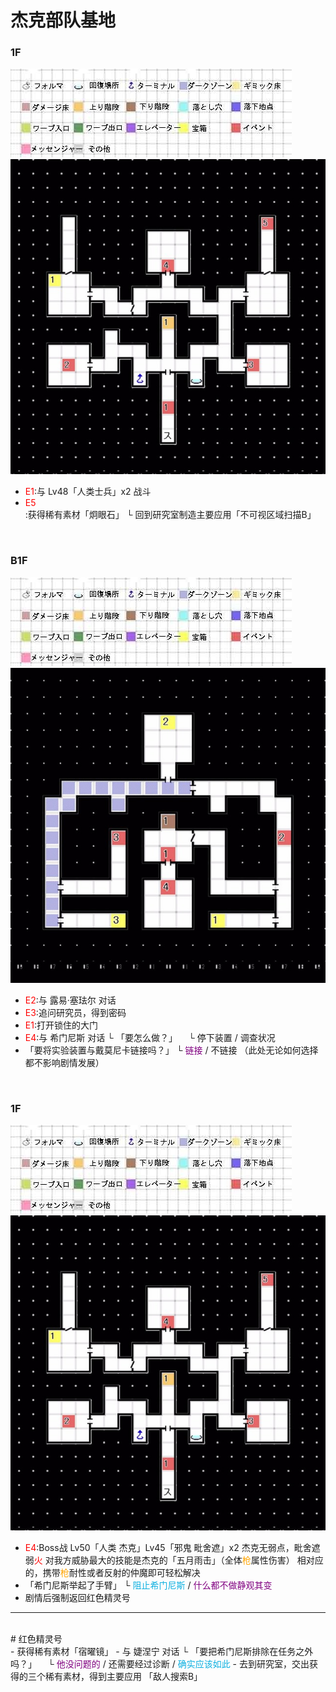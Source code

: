 # 杰克部队基地 <br>
### 1F <br>
![](../Maps/地图图示.jpg)![](../Maps/Jack'%20s%20Squad%20HQ/杰克部队基地1F.jpg)<br>
- <font color = "red">E1</font>:与 Lv48「人类士兵」x2 战斗
- <font color = "red">E5</font>:获得稀有素材「炯眼石」
  └ 回到研究室制造主要应用「不可视区域扫描B」

<br>

### B1F<br>
![](../Maps/地图图示.jpg)![](../Maps/Jack'%20s%20Squad%20HQ/杰克部队基地B1F.jpg)<br>
- <font color = "red">E2</font>:与 露易·塞珐尔 对话
- <font color = "red">E3</font>:追问研究员，得到密码
- <font color = "red">E1</font>:打开锁住的大门
- <font color = "red">E4</font>:与 希门尼斯 对话
  └ 「要怎么做？」
  &emsp;└ 停下装置 / 调查状况
- 「要将实验装置与戴莫尼卡链接吗？」
  └ <font color = "purple">链接</font> / 不链接
  （此处无论如何选择都不影响剧情发展）

<br>

### 1F<br>
![](../Maps/地图图示.jpg)![](../Maps/Jack'%20s%20Squad%20HQ/杰克部队基地1F.jpg)<br>
  - <font color = "red">E4</font>:Boss战 Lv50「人类 杰克」Lv45「邪鬼 毗舍遮」x2
    杰克无弱点，毗舍遮弱<font color = "red">火</font>
    对我方威胁最大的技能是杰克的「五月雨击」（全体<font color = "orange">枪</font>属性伤害）
    相对应的，携带<font color = "orange">枪</font>耐性或者反射的仲魔即可轻松解决
- 「希门尼斯举起了手臂」
  └ <font color = "seablue">阻止希门尼斯</font> / <font color = "purple">什么都不做静观其变</font>
- 剧情后强制返回红色精灵号<br>
---
<br>
# 红色精灵号 <br>
- 获得稀有素材「宿曜镜」
- 与 婕涅宁 对话
  └ 「要把希门尼斯排除在任务之外吗？」
  &emsp;└ <font color = "purple">他没问题的</font> / 还需要经过诊断 / <font color = "seablue">确实应该如此</font>
- 去到研究室，交出获得的三个稀有素材，得到主要应用 「敌人搜索B」